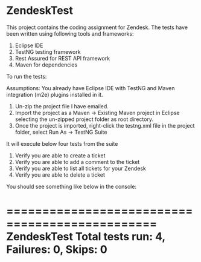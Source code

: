 # ZendeskTest

This project contains the coding assignment for Zendesk. The tests have been written using following tools and frameworks:

1. Eclipse IDE
2. TestNG testing framework
3. Rest Assured for REST API framework
4. Maven for dependencies

To run the tests:

Assumptions: You already have Eclipse IDE with TestNG and Maven integration (m2e) plugins installed in it.

1. Un-zip the project file I have emailed.
2. Import the project as a Maven -> Existing Maven project in Eclipse selecting the un-zipped project folder as root directory.
3. Once the project is imported, right-click the testng.xml file in the project folder, select Run As -> TestNG Suite

It will execute below four tests from the suite

1. Verify you are able to create a ticket
2. Verify you are able to add a comment to the ticket
3. Verify you are able to list all tickets for your Zendesk
4. Verify you are able to delete a ticket
 

You should see something like below in the console:

===============================================
ZendeskTest
Total tests run: 4, Failures: 0, Skips: 0
===============================================
